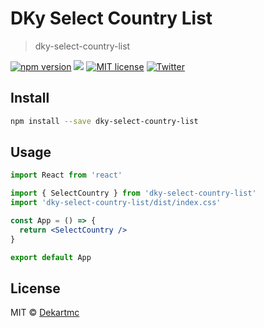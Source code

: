 # DKy Select Country List

> dky-select-country-list

[![npm version](https://img.shields.io/npm/v/dky-select-country-list.svg?style=flat-square)](https://www.npmjs.com/package/dky-select-country-list)
[![](https://img.shields.io/github/last-commit/dekartmc/dky-select-country-list/master)]()
[![MIT license](https://img.shields.io/badge/License-MIT-success.svg)](https://opensource.org/licenses/MIT)
[![Twitter](https://img.shields.io/twitter/follow/dekartmc?style=social)](https://twitter.com/dekartmc)

## Install

```bash
npm install --save dky-select-country-list
```

## Usage

```jsx
import React from 'react'

import { SelectCountry } from 'dky-select-country-list'
import 'dky-select-country-list/dist/index.css'

const App = () => {
  return <SelectCountry />
}

export default App
```

## License

MIT © [Dekartmc](https://github.com/Dekartmc)
